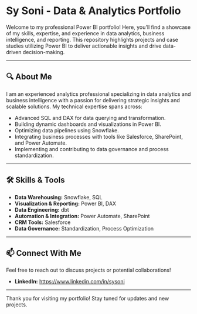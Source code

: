 # Sy Soni - Data & Analytics Portfolio

Welcome to my professional Power BI portfolio! Here, you'll find a showcase of my skills, expertise, and experience in data analytics, business intelligence, and reporting. This repository highlights projects and case studies utilizing Power BI to deliver actionable insights and drive data-driven decision-making.

---

## 🔍 About Me
I am an experienced analytics professional specializing in data analytics and business intelligence with a passion for delivering strategic insights and scalable solutions. My technical expertise spans across:
- Advanced SQL and DAX for data querying and transformation.
- Building dynamic dashboards and visualizations in Power BI.
- Optimizing data pipelines using Snowflake.
- Integrating business processes with tools like Salesforce, SharePoint, and Power Automate.
- Implementing and contributing to data governance and process standardization.

---

## 🛠️ Skills & Tools
- **Data Warehousing:** Snowflake, SQL
- **Visualization & Reporting:** Power BI, DAX
- **Data Engineering:** dbt
- **Automation & Integration:** Power Automate, SharePoint
- **CRM Tools:** Salesforce
- **Data Governance:** Standardization, Process Optimization

---

## 📫 Connect With Me
Feel free to reach out to discuss projects or potential collaborations!

- **LinkedIn:** https://www.linkedin.com/in/sysoni

---

Thank you for visiting my portfolio! Stay tuned for updates and new projects.
